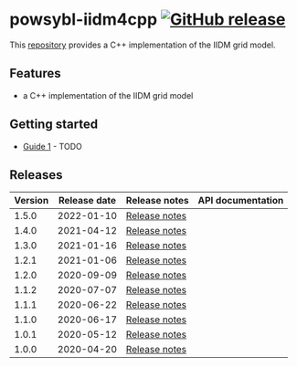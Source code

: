 # powsybl-iidm4cpp [![GitHub release](https://img.shields.io/github/release/powsybl/powsybl-iidm4cpp.svg?sort=semver)](https://github.com/powsybl/powsybl-iidm4cpp/releases/)
This [repository](https://github.com/powsybl/powsybl-iidm4cpp) provides a C++ implementation of the IIDM grid model.  

## Features

- a C++ implementation of the IIDM grid model

## Getting started

- [Guide 1]() - TODO

## Releases

| Version | Release date | Release notes | API documentation |
| ------- | ------------ | ------------- | ----------------- |
| 1.5.0 | 2022-01-10 | [Release notes](https://github.com/powsybl/powsybl-iidm4cpp/releases/tag/v1.5.0) | |
| 1.4.0 | 2021-04-12 | [Release notes](https://github.com/powsybl/powsybl-iidm4cpp/releases/tag/v1.4.0) | |
| 1.3.0 | 2021-01-16 | [Release notes](https://github.com/powsybl/powsybl-iidm4cpp/releases/tag/v1.3.0) | |
| 1.2.1 | 2021-01-06 | [Release notes](https://github.com/powsybl/powsybl-iidm4cpp/releases/tag/v1.2.1) | |
| 1.2.0 | 2020-09-09 | [Release notes](https://github.com/powsybl/powsybl-iidm4cpp/releases/tag/v1.2.0) | |
| 1.1.2 | 2020-07-07 | [Release notes](https://github.com/powsybl/powsybl-iidm4cpp/releases/tag/v1.1.2) | |
| 1.1.1 | 2020-06-22 | [Release notes](https://github.com/powsybl/powsybl-iidm4cpp/releases/tag/v1.1.1) | |
| 1.1.0 | 2020-06-17 | [Release notes](https://github.com/powsybl/powsybl-iidm4cpp/releases/tag/v1.1.0) | |
| 1.0.1 | 2020-05-12 | [Release notes](https://github.com/powsybl/powsybl-iidm4cpp/releases/tag/v1.0.1) | |
| 1.0.0 | 2020-04-20 | [Release notes](https://github.com/powsybl/powsybl-iidm4cpp/releases/tag/v1.0.0) | |
